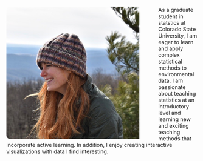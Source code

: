 <img src="picture.png" style="display: block-inline; float: left; height: 350px; border-radius: 10px; padding-right: 50px;"/>As a graduate student in statstics at Colorado State University, I am eager to learn and apply complex statistical methods to environmental data. I am passionate about teaching statistics at an introductory level and learning new and exciting teaching methods that incorporate active learning. In addition, I enjoy creating interactive visualizations with data I find interesting. 


